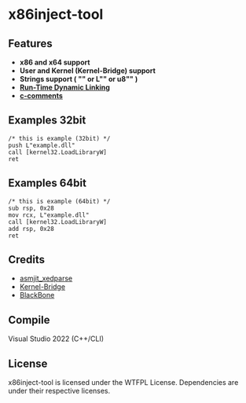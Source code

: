 # x86inject-tool

## Features
- **x86 and x64 support**
- **User and Kernel (Kernel-Bridge) support**
- **Strings support ( "" or L"" or u8"" )**
- **[Run-Time Dynamic Linking](https://docs.microsoft.com/zh-cn/windows/win32/dlls/run-time-dynamic-linking)**
- **[c-comments](https://docs.microsoft.com/zh-cn/cpp/c-language/c-comments)**

## Examples 32bit

    /* this is example (32bit) */
    push L"example.dll"
    call [kernel32.LoadLibraryW]
    ret

## Examples 64bit

    /* this is example (64bit) */
    sub rsp, 0x28
    mov rcx, L"example.dll"
    call [kernel32.LoadLibraryW]
    add rsp, 0x28
    ret

## Credits
- [asmjit_xedparse](https://github.com/x64dbg/asmjit_xedparse)
- [Kernel-Bridge](https://github.com/HoShiMin/Kernel-Bridge)
- [BlackBone](https://github.com/DarthTon/Blackbone)

## Compile
Visual Studio 2022 (C++/CLI)

## License
x86inject-tool is licensed under the WTFPL License. Dependencies are under their respective licenses.